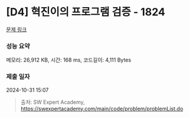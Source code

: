 # [D4] 혁진이의 프로그램 검증 - 1824 

[문제 링크](https://swexpertacademy.com/main/code/problem/problemDetail.do?contestProbId=AV4yLUiKDUoDFAUx) 

### 성능 요약

메모리: 26,912 KB, 시간: 168 ms, 코드길이: 4,111 Bytes

### 제출 일자

2024-10-31 15:07



> 출처: SW Expert Academy, https://swexpertacademy.com/main/code/problem/problemList.do